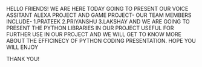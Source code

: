 HELLO FRIENDS!
WE ARE HERE TODAY GOING TO PRESENT OUR VOICE ASSITANT ALEXA PROJECT AND GAME PROJECT-
OUR TEAM MEMBERS INCLUDE-
1.PRATEEK
2.PRIYANSHU
3.LAKSHAY
AND WE ARE GOING TO PRESENT THE PYTHON LIBRARIES IN OUR PROJECT USEFUL FOR FURTHER USE IN OUR PROJECT AND WE WILL GET TO KNOW MORE ABOUT THE EFFICINECY OF PYTHON CODING PRESENTATION.
HOPE YOU WILL ENJOY

THANK YOU!
